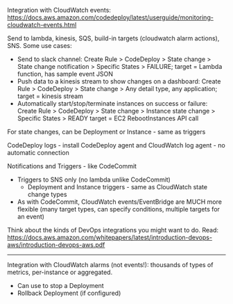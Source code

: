 Integration with CloudWatch events: https://docs.aws.amazon.com/codedeploy/latest/userguide/monitoring-cloudwatch-events.html

Send to lambda, kinesis, SQS, build-in targets (cloudwatch alarm actions), SNS. Some use cases:
- Send to slack channel: Create Rule > CodeDeploy > State change > State change notification > Specific States > FAILURE;
  target = Lambda function, has sample event JSON
- Push data to a kinesis stream to show changes on a dashboard: Create Rule > CodeDeploy > State change > Any detail type, any application; 
  target = kinesis stream
- Automatically start/stop/terminate instances on success or failure: Create Rule > CodeDeploy > State change > Instance state change > Specific States > READY
  target = EC2 RebootInstances API call

For state changes, can be Deployment or Instance - same as triggers

CodeDeploy logs - install CodeDeploy agent and CloudWatch log agent - no automatic connection

Notifications and Triggers - like CodeCommit
- Triggers to SNS only (no lambda unlike CodeCommit)
  - Deployment and Instance triggers - same as CloudWatch state change types
- As with CodeCommit, CloudWatch events/EventBridge are MUCH more flexible (many target types, can specify conditions, multiple targets for an event)

Think about the kinds of DevOps integrations you might want to do.
Read: https://docs.aws.amazon.com/whitepapers/latest/introduction-devops-aws/introduction-devops-aws.pdf

-------

Integration with CloudWatch alarms (not events!): thousands of types of metrics, per-instance or aggregated.
- Can use to stop a Deployment
- Rollback Deployment (if configured)


